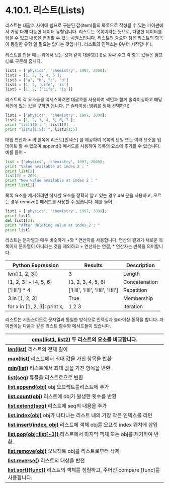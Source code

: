 # 4.10.1. 리스트(Lists)

리스트는 대괄호 사이에 쉼표로 구분된 값(item)들의 목록으로 작성될 수 있는 파이썬에서 가장 다재 다능한 데이터 유형입니다. 리스트는 목록이라는 뜻으로, 다양한 데이터를 담을 수 있고 내용을 변경할 수 있는 시퀀스입니다. 리스트의 중요한 점은 리스트의 항목이 동일한 유형 일 필요는 없다는 것입니다. 리스트의 인덱스는 0부터 시작합니다.

리스트를 만들 때는 위에서 보는 것과 같이 대괄호(\[ ])로 감싸 주고 각 항목 값들은 쉼표(,)로 구분해 줍니다.

```python
list1 = ['physics', 'chemistry', 1997, 2000];
list2 = [1, 2, 3, 4, 5 ];
list3 = ["a", "b", "c", "d"]
list4 = [1, 2, 'Life', 'is'] 
list5 = [1, 2, ['Life', 'is']]
```

리스트의 각 요소들을 액세스하려면 대괄호를 사용하여 색인과 함께 슬라이싱하고 해당 색인에 있는 값을 구하면 됩니다. (\* 슬라이싱: 범위를 정해 선택하기)

```python
list1 = ['physics', 'chemistry', 1997, 2000];
list2 = [1, 2, 3, 4, 5, 6, 7 ];
print "list1[0]: ", list1[0]
print "list2[1:5]: ", list2[1:5]
```

대입 연산자 = 의 왼쪽에 리스트\[인덱스] 를 제공하여 목록의 단일 또는 여러 요소를 업데이트 할 수 있으며 append() 메서드를 사용하여 목록의 요소에 추가할 수 있습니다. 예를 들어 -

```python
list = ['physics', 'chemistry', 1997, 2000];
print "Value available at index 2 : "
print list[2]
list[2] = 2001;
print "New value available at index 2 : "
print list[2]
```

목록 요소를 제거하려면 삭제할 요소를 정확히 알고 있는 경우 del 문을 사용하고, 모르는 경우 remove() 메서드를 사용할 수 있습니다. 예를 들어 -

```python
list1 = ['physics', 'chemistry', 1997, 2000];
print list1
del list1[2];
print "After deleting value at index 2 : "
print list1
```

리스트는 문자열과 매우 비슷하게 +와 \* 연산자를 사용합니다. 연산의 결과가 새로운 목록이지 문자열이 아니라는 것을 제외하고 + 연산자는 연결, \* 연산자는 반복을 의미합니다.

| **Python Expression**         | **Results**                   | **Description** |
| ----------------------------- | ----------------------------- | --------------- |
| len(\[1, 2, 3])               | 3                             | Length          |
| \[1, 2, 3] + \[4, 5, 6]       | \[1, 2, 3, 4, 5, 6]           | Concatenation   |
| \['Hi!'] \* 4                 | \['Hi!', 'Hi!', 'Hi!', 'Hi!'] | Repetition      |
| 3 in \[1, 2, 3]               | True                          | Membership      |
| for x in \[1, 2, 3]: print x, | 1 2 3                         | Iteration       |

리스트는 시퀀스이므로 문자열과 동일한 방식으로 인덱싱과 슬라이싱 동작을 합니다. 파이썬에는 다음과 같은 리스트 함수와 메서드들이 있습니다.

| [**cmp(list1, list2)**](https://www.tutorialspoint.com/python/list\_cmp.htm) 두 리스트의 요소를 비교합니다.                             |
| -------------------------------------------------------------------------------------------------------------------------- |
| [**len(list)**](https://www.tutorialspoint.com/python/list\_len.htm) 리스트의 전체 길이                                            |
| [**max(list)**](https://www.tutorialspoint.com/python/list\_max.htm) 리스트에서 최대 값을 가진 항목을 반환                                 |
| [**min(list)**](https://www.tutorialspoint.com/python/list\_min.htm) 리스트에서 최대 값을 가진 항목을 반환                                 |
| [**list(seq)**](https://www.tutorialspoint.com/python/list\_list.htm) 튜플을 리스트로으로 변환                                        |
| [**list.append(obj)**](https://www.tutorialspoint.com/python/list\_append.htm) obj 오브젝트를리스트에 추가                            |
| [**list.count(obj)**](https://www.tutorialspoint.com/python/list\_count.htm) 리스트에 obj가 발생한 횟수를 반환                          |
| [**list.extend(seq)**](https://www.tutorialspoint.com/python/list\_extend.htm) 리스트에 seq의 내용을 추가                            |
| [**list.index(obj)**](https://www.tutorialspoint.com/python/list\_index.htm) obj가 나타나는 리스트 내의 가장 작은 인덱스를 리턴                |
| [**list.insert(index, obj)**](https://www.tutorialspoint.com/python/list\_insert.htm) 리스트에 객체 obj를 오프셋 index 위치에 삽입        |
| [**list.pop(obj=list\[-1\])**](https://www.tutorialspoint.com/python/list\_pop.htm) 리스트에서 마지막 객체 또는 obj를 제거하여 반환.          |
| [**list.remove(obj)**](https://www.tutorialspoint.com/python/list\_remove.htm) 오브젝트 obj를 리스트로부터 삭제                         |
| [**list.reverse()**](https://www.tutorialspoint.com/python/list\_reverse.htm) 리스트의 대상을 반전                                  |
| [**list.sort(\[func\])**](https://www.tutorialspoint.com/python/list\_sort.htm) 리스트의 객체를 정렬하고, 주어진 compare \[func]를 사용합니다. |
